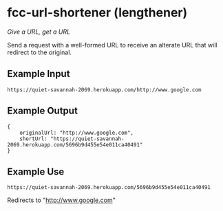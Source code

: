 # fcc-url-shortener (lengthener)
*Give a URL, get a URL*

Send a request with a well-formed URL to receive an alterate URL 
that will redirect to the original.

## Example Input
    https://quiet-savannah-2069.herokuapp.com/http://www.google.com

## Example Output
    {
        originalUrl: "http://www.google.com",
        shortUrl: "https://quiet-savannah-2069.herokuapp.com/5696b9d455e54e011ca40491"
    }
        
## Example Use
    https://quiet-savannah-2069.herokuapp.com/5696b9d455e54e011ca40491

Redirects to "http://www.google.com"